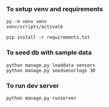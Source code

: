 ### To setup venv and requirements

```
py -m venv venv
venv/scripts/activate
```

```
pip install -r requirements.txt
```

### To seed db with sample data

```
python manage.py loaddata sensors
python manage.py seedsenorlogs 30
```

### To run dev server

```
python manage.py runserver
```

